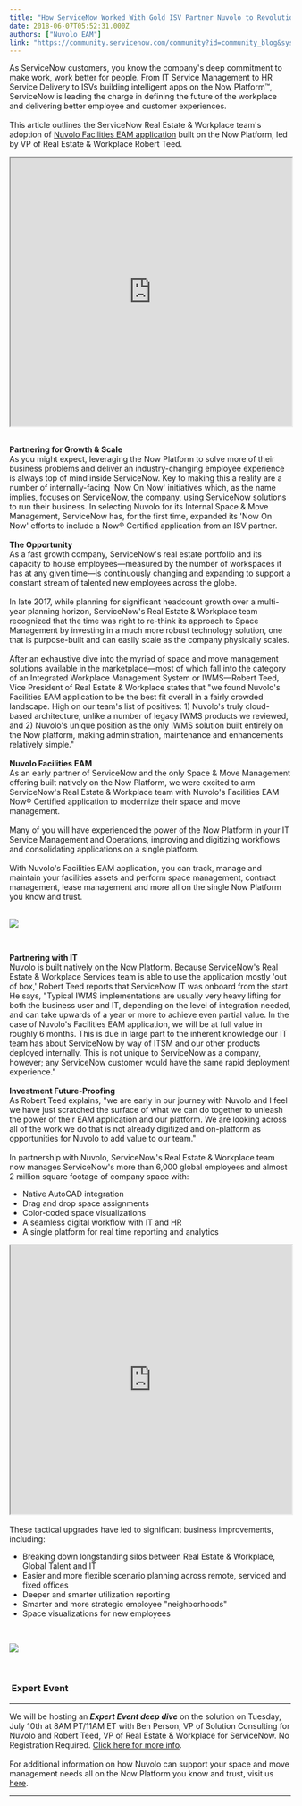 ```yaml
---
title: "How ServiceNow Worked With Gold ISV Partner Nuvolo to Revolutionize Their Internal Space  Move Management Experience"
date: 2018-06-07T05:52:31.000Z
authors: ["Nuvolo EAM"]
link: "https://community.servicenow.com/community?id=community_blog&sys_id=a2d638e5dbe6db40fff8a345ca96196f"
---
```

<p>As ServiceNow customers, you know the company&#39;s deep commitment to make work, work better for people. From IT Service Management to HR Service Delivery to ISVs building intelligent apps on the Now Platform™, ServiceNow is leading the charge in defining the future of the workplace and delivering better employee and customer experiences.<br /><br />This article outlines the ServiceNow Real Estate &amp; Workplace team&#39;s adoption of <a href="https://store.servicenow.com/sn_appstore_store.do#!/store/application/c23545ae4f954a00b794a88ca310c798/5.1.3" rel="nofollow">Nuvolo Facilities EAM application</a> built on the Now Platform, led by VP of Real Estate &amp; Workplace Robert Teed.</p>
<p><iframe id="video_tinymce" style="width: 100%; height: 480px;" src="https://www.youtube.com/embed/eo55bS7WVVQ"></iframe><br /><br /></p>
<p><strong>Partnering for Growth &amp; Scale</strong><br />As you might expect, leveraging the Now Platform to solve more of their business problems and deliver an industry-changing employee experience is always top of mind inside ServiceNow. Key to making this a reality are a number of internally-facing &#39;Now On Now&#39; initiatives which, as the name implies, focuses on ServiceNow, the company, using ServiceNow solutions to run their business. In selecting Nuvolo for its Internal Space &amp; Move Management, ServiceNow has, for the first time, expanded its &#39;Now On Now&#39; efforts to include a Now® Certified application from an ISV partner. <br /><br /><strong>The Opportunity<br /></strong>As a fast growth company, ServiceNow&#39;s real estate portfolio and its capacity to house employees—measured by the number of workspaces it has at any given time—is continuously changing and expanding to support a constant stream of talented new employees across the globe.<br /><br />In late 2017, while planning for significant headcount growth over a multi-year planning horizon, ServiceNow&#39;s Real Estate &amp; Workplace team recognized that the time was right to re-think its approach to Space Management by investing in a much more robust technology solution, one that is purpose-built and can easily scale as the company physically scales.<br /><br />After an exhaustive dive into the myriad of space and move management solutions available in the marketplace—most of which fall into the category of an Integrated Workplace Management System or IWMS—Robert Teed, Vice President of Real Estate &amp; Workplace states that &#34;we found Nuvolo&#39;s Facilities EAM application to be the best fit overall in a fairly crowded landscape. High on our team&#39;s list of positives: 1) Nuvolo&#39;s truly cloud-based architecture, unlike a number of legacy IWMS products we reviewed, and 2) Nuvolo&#39;s unique position as the only IWMS solution built entirely on the Now platform, making administration, maintenance and enhancements relatively simple.&#34;<br /><br /><strong>Nuvolo Facilities EAM<br /></strong>As an early partner of ServiceNow and the only Space &amp; Move Management offering built natively on the Now Platform, we were excited to arm ServiceNow&#39;s Real Estate &amp; Workplace team with Nuvolo&#39;s Facilities EAM Now® Certified application to modernize their space and move management.<br /><br />Many of you will have experienced the power of the Now Platform in your IT Service Management and Operations, improving and digitizing workflows and consolidating applications on a single platform.<br /><br />With Nuvolo&#39;s Facilities EAM application, you can track, manage and maintain your facilities assets and perform space management, contract management, lease management and more all on the single Now Platform you know and trust.<br /><br /></p>
<p><img style="max-width: 100%; max-height: 480px;" src="2edab8a9db2adb40fff8a345ca9619af.iix" /></p>
<p> </p>
<p><strong>Partnering with IT</strong><br />Nuvolo is built natively on the Now Platform. Because ServiceNow&#39;s Real Estate &amp; Workplace Services team is able to use the application mostly &#39;out of box,&#39; Robert Teed reports that ServiceNow IT was onboard from the start. He says, &#34;Typical IWMS implementations are usually very heavy lifting for both the business user and IT, depending on the level of integration needed, and can take upwards of a year or more to achieve even partial value. In the case of Nuvolo&#39;s Facilities EAM application, we will be at full value in roughly 6 months. This is due in large part to the inherent knowledge our IT team has about ServiceNow by way of ITSM and our other products deployed internally. This is not unique to ServiceNow as a company, however; any ServiceNow customer would have the same rapid deployment experience.&#34;<br /><br /><strong>Investment Future-Proofing</strong><br />As Robert Teed explains, &#34;we are early in our journey with Nuvolo and I feel we have just scratched the surface of what we can do together to unleash the power of their EAM application and our platform. We are looking across all of the work we do that is not already digitized and on-platform as opportunities for Nuvolo to add value to our team.&#34;<br /><br />In partnership with Nuvolo, ServiceNow&#39;s Real Estate &amp; Workplace team now manages ServiceNow&#39;s more than 6,000 global employees and almost 2 million square footage of company space with:</p>
<ul><li>Native AutoCAD integration</li><li>Drag and drop space assignments</li><li>Color-coded space visualizations</li><li>A seamless digital workflow with IT and HR</li><li>A single platform for real time reporting and analytics</li></ul>
<p><iframe id="video_tinymce" style="width: 100%; height: 480px;" src="https://www.youtube.com/embed/31rInr0vJ5Q"></iframe><br /><br />These tactical upgrades have led to significant business improvements, including:</p>
<ul><li>Breaking down longstanding silos between Real Estate &amp; Workplace, Global Talent and IT</li><li>Easier and more flexible scenario planning across remote, serviced and fixed offices</li><li>Deeper and smarter utilization reporting</li><li>Smarter and more strategic employee &#34;neighborhoods&#34;</li><li>Space visualizations for new employees</li></ul>
<p> </p>
<p><img style="max-width: 100%; max-height: 480px;" src="93e00521dbaadb40fff8a345ca9619c5.iix" /></p>
<p> </p>
<h3> Expert Event</h3>
<hr />
<p>We will be hosting an <strong><em>Expert Event deep dive</em></strong> on the solution on Tuesday, July 10th at <span class="aBn"><span class="aQJ">8AM PT/11AM ET </span></span>with Ben Person, VP of Solution Consulting for Nuvolo and Robert Teed, VP of Real Estate &amp; Workplace for ServiceNow. No Registration Required. <a href="community?id&#61;community_question&amp;sys_id&#61;0fdaecb5dbe6d380feb1a851ca961991" rel="nofollow">Click here for more info</a>.<br /><br />For additional information on how Nuvolo can support your space and move management needs all on the Now Platform you know and trust, visit us <a href="http://eam.nuvolo.com/facilitiesvideos" rel="nofollow">here</a>. </p>
<hr />